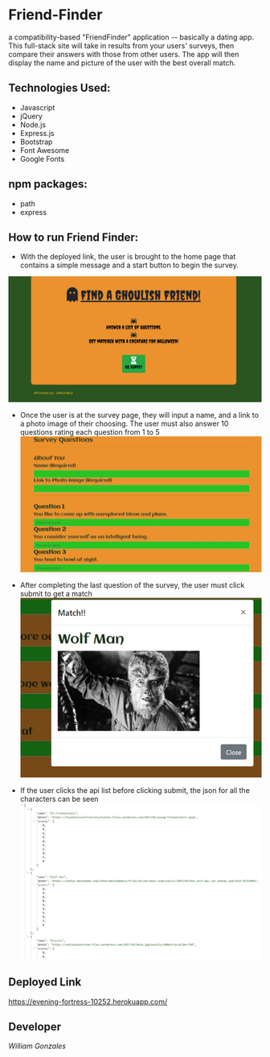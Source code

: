 # Friend-Finder
a compatibility-based "FriendFinder" application -- basically a dating app. This full-stack site will take in results from your users' surveys, then compare their answers with those from other users. The app will then display the name and picture of the user with the best overall match.

## Technologies Used:

* Javascript
* jQuery
* Node.js
* Express.js
* Bootstrap
* Font Awesome
* Google Fonts

## npm packages:

* path
* express

## How to run Friend Finder:

* With the deployed link, the user is brought to the home page that contains a simple message and a start button to begin the survey.

![Homepage](images/deployed-homepage.JPG)

* Once the user is at the survey page, they will input a name, and a link to a photo image of their choosing. The user must also answer 10 questions rating each question from 1 to 5
![Survey](images/deployed-survey-name.JPG)

* After completing the last question of the survey, the user must click submit to get a match
![Survey](images/deployed-result.JPG)


* If the user clicks the api list before clicking submit, the json for all the characters can be seen
![Api-list](images/deployed-api-before.JPG)

## Deployed Link
https://evening-fortress-10252.herokuapp.com/


## Developer

*William Gonzales*